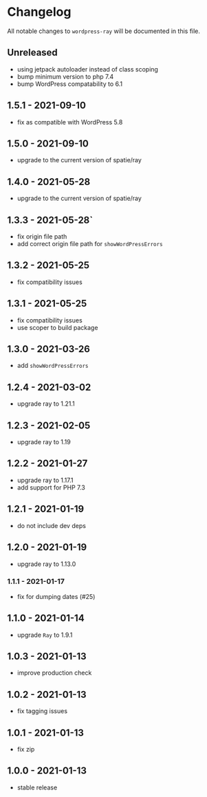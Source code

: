 # Changelog

All notable changes to `wordpress-ray` will be documented in this file.

## Unreleased

- using jetpack autoloader instead of class scoping
- bump minimum version to php 7.4
- bump WordPress compatability to 6.1

## 1.5.1 - 2021-09-10

- fix as compatible with WordPress 5.8

## 1.5.0 - 2021-09-10

- upgrade to the current version of spatie/ray

## 1.4.0 - 2021-05-28

- upgrade to the current version of spatie/ray

## 1.3.3 - 2021-05-28`

- fix origin file path
- add correct origin file path for `showWordPressErrors`

## 1.3.2 - 2021-05-25

- fix compatibility issues

## 1.3.1 - 2021-05-25

- fix compatibility issues
- use scoper to build package

## 1.3.0 - 2021-03-26

- add `showWordPressErrors`

## 1.2.4 - 2021-03-02

- upgrade ray to 1.21.1

## 1.2.3 - 2021-02-05

- upgrade ray to 1.19

## 1.2.2 - 2021-01-27

- upgrade ray to 1.17.1
- add support for PHP 7.3

## 1.2.1 - 2021-01-19

- do not include dev deps

## 1.2.0 - 2021-01-19

- upgrade ray to 1.13.0

### 1.1.1 - 2021-01-17

- fix for dumping dates (#25)

## 1.1.0 - 2021-01-14

- upgrade `Ray` to 1.9.1

## 1.0.3 - 2021-01-13

- improve production check

## 1.0.2 - 2021-01-13

- fix tagging issues

## 1.0.1 - 2021-01-13

- fix zip

## 1.0.0 - 2021-01-13

- stable release
